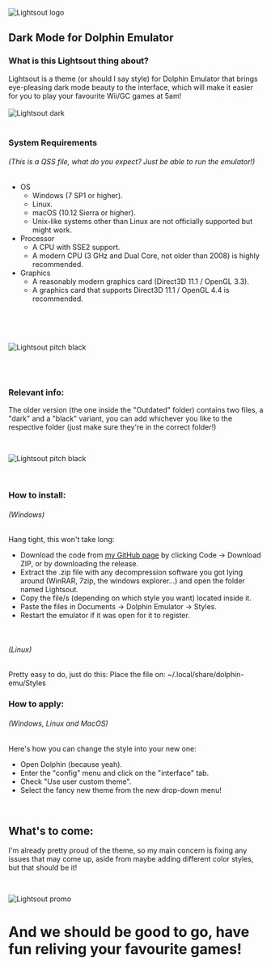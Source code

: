 ![Lightsout logo](https://cdn.discordapp.com/attachments/953036832600383599/964562770777473084/text9515.png)
## Dark Mode for Dolphin Emulator

### What is this Lightsout thing about?
Lightsout is a theme (or should I say style) for Dolphin Emulator that brings eye-pleasing dark mode beauty to the interface, which will make it easier for you to play your favourite Wii/GC games at 5am!
<br/>
<br/>
![Lightsout dark](https://cdn.discordapp.com/attachments/953036832600383599/964562770299334767/Asset_354x.png)
<br/>
<br/>
### System Requirements  <br/>
###### (This is a QSS file, what do you expect? Just be able to run the emulator!)

- OS
    - Windows (7 SP1 or higher).
    - Linux.
    - macOS (10.12 Sierra or higher).
    - Unix-like systems other than Linux are not officially supported but might work.
- Processor
    - A CPU with SSE2 support.
    - A modern CPU (3 GHz and Dual Core, not older than 2008) is highly recommended.
- Graphics
    - A reasonably modern graphics card (Direct3D 11.1 / OpenGL 3.3).
    - A graphics card that supports Direct3D 11.1 / OpenGL 4.4 is recommended. <br/><br/>

<br/>
<br/>

![Lightsout pitch black](https://cdn.discordapp.com/attachments/953036832600383599/964561239579721778/Asset_354x.png)

<br/>
<br/>

### Relevant info: <br/>
The older version (the one inside the "Outdated" folder) contains two files, a "dark" and a "black" variant, you can add whichever you like to the respective folder (just make sure they're in the correct folder!)

<br/>

![Lightsout pitch black](https://cdn.discordapp.com/attachments/953036832600383599/964555180605603880/unknown.png)

<br/>

### How to install: <br/>
###### (Windows)
Hang tight, this won't take long: <br/>
- Download the code from [my GitHub page](https://github.com/Humanoidear/Lightsout) by clicking Code -> Download ZIP, or by downloading the release.
- Extract the .zip file with any decompression software you got lying around (WinRAR, 7zip, the windows explorer...) and open the folder named Lightsout.
- Copy the file/s (depending on which style you want) located inside it.
- Paste the files in Documents -> Dolphin Emulator -> Styles.
- Restart the emulator if it was open for it to register.

<br/>

###### (Linux)
Pretty easy to do, just do this:
Place the file on: ~/.local/share/dolphin-emu/Styles

### How to apply: <br/>
###### (Windows, Linux and MacOS)
Here's how you can change the style into your new one: <br/>
- Open Dolphin (because yeah).
- Enter the "config" menu and click on the "interface" tab.
- Check "Use user custom theme".
- Select the fancy new theme from the new drop-down menu!

<br/>

## What's to come:
I'm already pretty proud of the theme, so my main concern is fixing any issues that may come up, aside from maybe adding different color styles, but that should be it!

<br/>

![Lightsout promo](https://cdn.discordapp.com/attachments/953036832600383599/964552540425449522/unknown.png)

# And we should be good to go, have fun reliving your favourite games!
